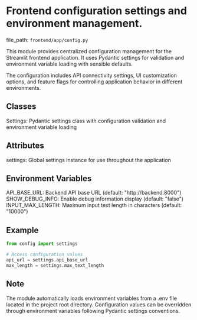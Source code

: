 # Frontend configuration settings and environment management.

  file_path: `frontend/app/config.py`

This module provides centralized configuration management for the Streamlit frontend application.
It uses Pydantic settings for validation and environment variable loading with sensible defaults.

The configuration includes API connectivity settings, UI customization options, and feature flags
for controlling application behavior in different environments.

## Classes

Settings: Pydantic settings class with configuration validation and environment variable loading

## Attributes

settings: Global settings instance for use throughout the application

## Environment Variables

API_BASE_URL: Backend API base URL (default: "http://backend:8000")
SHOW_DEBUG_INFO: Enable debug information display (default: "false")
INPUT_MAX_LENGTH: Maximum input text length in characters (default: "10000")

## Example

```python
from config import settings

# Access configuration values
api_url = settings.api_base_url
max_length = settings.max_text_length
```

## Note

The module automatically loads environment variables from a .env file located
in the project root directory. Configuration values can be overridden through
environment variables following Pydantic settings conventions.
